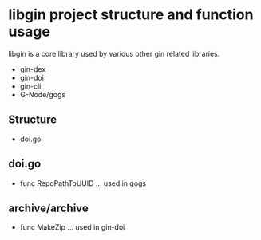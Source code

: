 # libgin project structure and function usage

libgin is a core library used by various other gin related libraries.
- gin-dex
- gin-doi
- gin-cli
- G-Node/gogs

## Structure

- doi.go

## doi.go

- func RepoPathToUUID ... used in gogs

## archive/archive

- func MakeZip ... used in gin-doi

